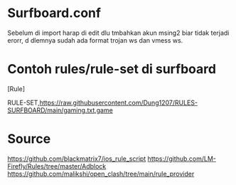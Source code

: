# Surfboard.conf

Sebelum di import harap di edit dlu tmbahkan akun msing2 biar tidak terjadi erorr, d dlemnya sudah ada format trojan ws dan vmess ws.


# Contoh rules/rule-set di surfboard
[Rule]

RULE-SET,https://raw.githubusercontent.com/Dung1207/RULES-SURFBOARD/main/gaming.txt,game

# Source
https://github.com/blackmatrix7/ios_rule_script
https://github.com/LM-Firefly/Rules/tree/master/Adblock
https://github.com/malikshi/open_clash/tree/main/rule_provider
